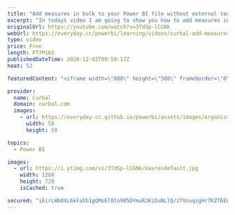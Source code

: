 ```yaml
---
title: "Add measures in bulk to your Power BI file without external tools"
excerpt: "In todays video I am going to show you how to add measures in bulk to Power BI without using external tools. Why you may ask?  Well, it is very common that users can not install third party software on their computers or you might not want to learn a new tool.   Enjoy!  Here you can download all the"
originalUrl: https://youtube.com/watch?v=3TdSp-lCGNk
webUrl: https://everyday.cc/powerbi/learning/videos/curbal-add-measures-in-bulk-to-your-power-bi-file-without-external-tools/
type: video
price: Free
length: PT7M16S
publishedDateTime: 2020-12-02T09:59:17Z
heat: 52

featuredContent: "<iframe width=\"800\" height=\"500\" frameborder=\"0\" src=\"https://www.youtube.com/embed/3TdSp-lCGNk\" allow=\"accelerometer; autoplay; encrypted-media; gyroscope; picture-in-picture\" allowfullscreen></iframe>"

provider:
  name: Curbal
  domain: curbal.com
  images:
    - url: https://everyday-cc.github.io/powerbi/assets/images/organizations/curbal.com-50x50.jpg
      width: 50
      height: 50

topics:
  - Power BI

images:
  - url: https://i.ytimg.com/vi/3TdSp-lCGNk/maxresdefault.jpg
    width: 1280
    height: 720
    isCached: true

secured: "iEirLWb8XL6kFa5h1gQMoElOln905DYmuRJKiDuNLlQ/zTVnuqigHr7KZT6EWuV4jOC9pXdynKpK8C0QA2goKQpp1+/buHM92IXCcoSFBHsb68kodBxPkDzZmAWzs4tWc66rE1vQA4Q4TrHvQbx34Bmp82KOO64iMinpr7mBTqj6fOlJJwLGpCMrwqbVrKk4WkayAbs83doROHyjv7IB5INgQyDdEK7nE3WHFz2KIr4iBy5DqUQHmvy3EAVszZoebXVs2iEeHxKJ/ZDIvu9EYeqibZBO8n0tWcP/I4wK7t5DmdSlkyircgEKWypPZp6BB8vgN9/y4/76qm7gD1Zsh8LGKT56qcoqzxrzki/6fb7+HMYmukwXSAC+uxos56aXjTd5IJa+m/m7ym7n2gPbRKf8yoE1AwzaaRQvgvY5Uz8=;rITwiV37lc+Mj727eJIc+w=="
---
```


